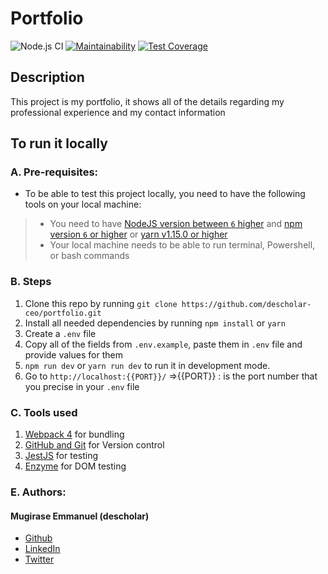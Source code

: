 # Portfolio

![Node.js CI](https://github.com/descholar-ceo/portfolio/workflows/Node.js%20CI/badge.svg)  [![Maintainability](https://api.codeclimate.com/v1/badges/bac0788cb2075fe809e8/maintainability)](https://codeclimate.com/github/descholar-ceo/portfolio/maintainability)  [![Test Coverage](https://api.codeclimate.com/v1/badges/bac0788cb2075fe809e8/test_coverage)](https://codeclimate.com/github/descholar-ceo/portfolio/test_coverage)

## Description

This project is my portfolio, it shows all of the details regarding my professional experience and my contact information

## To run it locally
### A. Pre-requisites: 
* To be able to test this project locally, you need to have the following tools on your local machine:
> * You need to have [NodeJS version between `6` higher](https://nodejs.org/en/) and [npm version `6` or higher](https://www.npmjs.com/) or [yarn v1.15.0 or higher](https://yarnpkg.com/getting-started/install)
> * Your local machine needs to be able to run terminal, Powershell, or bash commands

### B. Steps
1. Clone this repo by running `git clone https://github.com/descholar-ceo/portfolio.git`
2. Install all needed dependencies by running `npm install` or `yarn`
3. Create a `.env` file
4. Copy all of the fields from `.env.example`, paste them in `.env` file and provide values for them
6. `npm run dev` or `yarn run dev` to run it in development mode.
7. Go to `http://localhost:{{PORT}}/`   =>{{PORT}} : is the port number that you precise in your `.env` file

### C. Tools used
1. [Webpack 4](https://webpack.js.org/) for bundling
2. [GitHub and Git](https://github.com/) for Version control
3. [JestJS](https://jestjs.io/docs/en/webpack) for testing
4. [Enzyme](https://enzymejs.github.io/enzyme/docs/installation/) for DOM testing

### E. Authors:
#### Mugirase Emmanuel (descholar)
* [Github](https://github.com/descholar-ceo)
* [LinkedIn](https://www.linkedin.com/in/mugirase-emmanuel-a90b49143/)
* [Twitter](https://twitter.com/descholar3)
